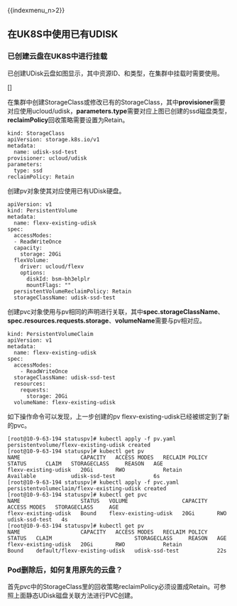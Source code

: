 {{indexmenu_n>2}}
## 在UK8S中使用已有UDISK

### 已创建云盘在UK8S中进行挂载

已创建UDisk云盘如图显示，其中资源ID、和类型，在集群中挂载时需要使用。

[]

在集群中创建StorageClass或修改已有的StorageClass，其中**provisioner**需要对应使用ucloud/udisk，**parameters.type**需要对应上图已创建的ssd磁盘类型，**reclaimPolicy**回收策略需要设置为Retain。

```
kind: StorageClass
apiVersion: storage.k8s.io/v1
metadata:
  name: udisk-ssd-test
provisioner: ucloud/udisk
parameters:
  type: ssd
reclaimPolicy: Retain
```

创建pv对象使其对应使用已有UDisk硬盘。

```
apiVersion: v1
kind: PersistentVolume
metadata:
  name: flexv-existing-udisk
spec:
  accessModes:
  - ReadWriteOnce
  capacity:
    storage: 20Gi
  flexVolume:
    driver: ucloud/flexv
    options:
      diskId: bsm-bh3elplr
      mountFlags: ""
  persistentVolumeReclaimPolicy: Retain
  storageClassName: udisk-ssd-test
```
创建pvc对象使用与pv相同的声明进行关联，其中**spec.storageClassName**、**spec.resources.requests.storage**、**volumeName**需要与pv相对应。

```
kind: PersistentVolumeClaim
apiVersion: v1
metadata:
  name: flexv-existing-udisk
spec:
  accessModes:
    - ReadWriteOnce
  storageClassName: udisk-ssd-test
  resources:
    requests:
      storage: 20Gi
  volumeName: flexv-existing-udisk
```
如下操作命令可以发现，上一步创建的pv flexv-existing-udisk已经被绑定到了新的pvc。
```
[root@10-9-63-194 statuspv]# kubectl apply -f pv.yaml 
persistentvolume/flexv-existing-udisk created
[root@10-9-63-194 statuspv]# kubectl get pv
NAME                   CAPACITY   ACCESS MODES   RECLAIM POLICY   STATUS      CLAIM   STORAGECLASS     REASON   AGE
flexv-existing-udisk   20Gi       RWO            Retain           Available           udisk-ssd-test            6s
[root@10-9-63-194 statuspv]# kubectl apply -f pvc.yaml 
persistentvolumeclaim/flexv-existing-udisk created
[root@10-9-63-194 statuspv]# kubectl get pvc
NAME                   STATUS   VOLUME                 CAPACITY   ACCESS MODES   STORAGECLASS     AGE
flexv-existing-udisk   Bound    flexv-existing-udisk   20Gi       RWO            udisk-ssd-test   4s
[root@10-9-63-194 statuspv]# kubectl get pv
NAME                   CAPACITY   ACCESS MODES   RECLAIM POLICY   STATUS   CLAIM                          STORAGECLASS     REASON   AGE
flexv-existing-udisk   20Gi       RWO            Retain           Bound    default/flexv-existing-udisk   udisk-ssd-test            22s
```

### Pod删除后，如何复用原先的云盘？

首先pvc中的StorageClass里的回收策略reclaimPolicy必须设置成Retain。可参照上面静态UDisk磁盘关联方法进行PVC创建。
